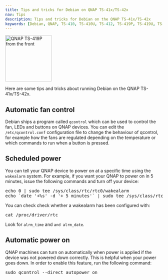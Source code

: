 ```yaml
---
title: Tips and tricks for Debian on QNAP TS-41x/TS-42x
nav: Tips
description: Tips and tricks for Debian on the QNAP TS-41x/TS-42x
keywords: [Debian, QNAP, TS-410, TS-410U, TS-412, TS-419P, TS-419U, TS-420, TS-421, tips, tricks]
---
```


<div class="right">
<img src = "../images/r_qnap_ts419p.jpg" class="border" alt="QNAP TS-419P from the front" width="148" height="148" />
</div>

Here are some tips and tricks about running Debian on the QNAP
TS-41x/TS-42x.

<h2 id="qcontrol-upgrade">Automatic fan control</h2>

Debian ships a program called `qcontrol` which can be used to control the
fan, LEDs and buttons on QNAP devices.  You can edit the
`/etc/qcontrol.conf` configuration file to change the behaviour of
qcontrol, for example how the fans are regulated depending on the
temperature or which commands to run when a button is pressed.

<h2 id="wakealarm">Scheduled power</h2>

You can tell your QNAP device to power on at a specific time using the
`wakealarm` system.  For example, if you want your QNAP to power on in 5
minutes, issue the following commands and turn off your device:

<div class="code">
<pre>
echo 0 | sudo tee /sys/class/rtc/rtc0/wakealarm
echo `date '+%s' -d '+ 5 minutes'` | sudo tee /sys/class/rtc/rtc0/wakealarm
</pre>
</div>

You can check check whether a wakealarm has been configured with:

<div class="code">
<pre>
cat /proc/driver/rtc
</pre>
</div>

Look for `alrm_time` and `and alrm_date`.

<h2 id="autopower">Automatic power on</h2>

QNAP machines can turn on automatically when power is applied if the device
was not powered down correctly.  This is helpful when your power goes down.
In order to enable this feature, run the following command:

<div class="code">
<pre>
sudo qcontrol --direct autopower on
</pre>
</div>

